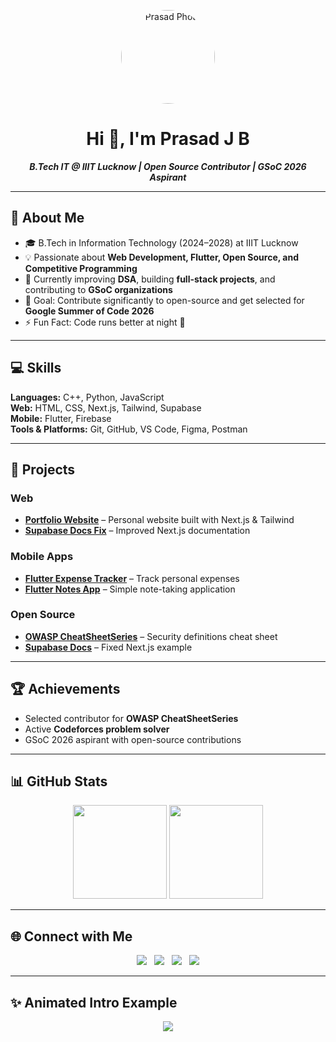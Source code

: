 <p align="center">
  <img src="https://github.com/Prasad-JB/Prasad-JB/blob/main/profile-photo.jpg" alt="Prasad Photo" width="150" style="border-radius:50%;"/>
</p>

<h1 align="center">
  Hi 👋, I'm <b>Prasad J B</b>
</h1>

<p align="center">
  <i><b>B.Tech IT @ IIIT Lucknow | Open Source Contributor | GSoC 2026 Aspirant</b></i>
</p>

---

## 🌱 About Me
- 🎓 B.Tech in Information Technology (2024–2028) at IIIT Lucknow  
- 💡 Passionate about **Web Development, Flutter, Open Source, and Competitive Programming**  
- 🌱 Currently improving **DSA**, building **full-stack projects**, and contributing to **GSoC organizations**  
- 🎯 Goal: Contribute significantly to open-source and get selected for **Google Summer of Code 2026**  
- ⚡ Fun Fact: Code runs better at night 🌙  

---

## 💻 Skills
**Languages:** C++, Python, JavaScript  
**Web:** HTML, CSS, Next.js, Tailwind, Supabase  
**Mobile:** Flutter, Firebase  
**Tools & Platforms:** Git, GitHub, VS Code, Figma, Postman  

---

## 🚀 Projects

### Web
- **[Portfolio Website](https://github.com/Prasad-JB/portfolio)** – Personal website built with Next.js & Tailwind  
- **[Supabase Docs Fix](https://github.com/Prasad-JB/supabase-docs-fix)** – Improved Next.js documentation  

### Mobile Apps
- **[Flutter Expense Tracker](https://github.com/Prasad-JB/flutter-expense-tracker)** – Track personal expenses  
- **[Flutter Notes App](https://github.com/Prasad-JB/flutter-notes-app)** – Simple note-taking application  

### Open Source
- **[OWASP CheatSheetSeries](https://github.com/OWASP/CheatSheetSeries/pull/3240)** – Security definitions cheat sheet  
- **[Supabase Docs](https://github.com/supabase/supabase/pull/82218)** – Fixed Next.js example  

---

## 🏆 Achievements
- Selected contributor for **OWASP CheatSheetSeries**  
- Active **Codeforces problem solver**  
- GSoC 2026 aspirant with open-source contributions  

---

## 📊 GitHub Stats
<p align="center">
  <img src="https://github-readme-stats.vercel.app/api?username=Prasad-JB&show_icons=true&theme=tokyonight" height="150"/>
  <img src="https://github-readme-streak-stats.herokuapp.com/?user=Prasad-JB&theme=tokyonight" height="150"/>
</p>

---

## 🌐 Connect with Me
<p align="center">
  <a href="https://www.linkedin.com/in/prasad-jb-a67416339"><img src="https://img.shields.io/badge/LinkedIn-0A66C2?style=flat&logo=linkedin&logoColor=white"/></a> &nbsp;
  <a href="https://github.com/Prasad-JB"><img src="https://img.shields.io/badge/GitHub-181717?style=flat&logo=github&logoColor=white"/></a> &nbsp;
  <a href="mailto:prasadjb24@gmail.com"><img src="https://img.shields.io/badge/Email-D14836?style=flat&logo=gmail&logoColor=white"/></a> &nbsp;
  <a href="tel:+918050300545"><img src="https://img.shields.io/badge/Phone-8050300545-green?style=flat&logo=phone"/></a>
</p>

---

## ✨ Animated Intro Example
<p align="center">
  <img src="https://readme-typing-svg.herokuapp.com?font=Fira+Code&size=25&pause=1000&color=00FF00&width=500&lines=Hi,+I'm+Prasad+J+B;Open+Source+Contributor;Web+&+Flutter+Developer;GSoC+2026+Aspirant" />
</p>

